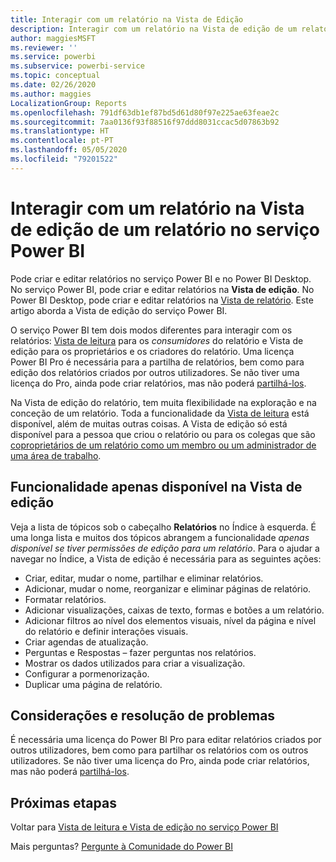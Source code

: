 ```yaml
---
title: Interagir com um relatório na Vista de Edição
description: Interagir com um relatório na Vista de edição de um relatório no serviço Power BI
author: maggiesMSFT
ms.reviewer: ''
ms.service: powerbi
ms.subservice: powerbi-service
ms.topic: conceptual
ms.date: 02/26/2020
ms.author: maggies
LocalizationGroup: Reports
ms.openlocfilehash: 791df63db1ef87bd5d61d80f97e225ae63feae2c
ms.sourcegitcommit: 7aa0136f93f88516f97ddd8031ccac5d07863b92
ms.translationtype: HT
ms.contentlocale: pt-PT
ms.lasthandoff: 05/05/2020
ms.locfileid: "79201522"
---
```

# <a name="interact-with-a-report-in-editing-view-in-the-power-bi-service"></a>Interagir com um relatório na Vista de edição de um relatório no serviço Power BI
Pode criar e editar relatórios no serviço Power BI e no Power BI Desktop. No serviço Power BI, pode criar e editar relatórios na **Vista de edição**. No Power BI Desktop, pode criar e editar relatórios na [Vista de relatório](desktop-report-view.md). Este artigo aborda a Vista de edição do serviço Power BI. 

O serviço Power BI tem dois modos diferentes para interagir com os relatórios: [Vista de leitura](consumer/end-user-reading-view.md) para os *consumidores* do relatório e Vista de edição para os proprietários e os criadores do relatório.  Uma licença Power BI Pro é necessária para a partilha de relatórios, bem como para edição dos relatórios criados por outros utilizadores. Se não tiver uma licença do Pro, ainda pode criar relatórios, mas não poderá [partilhá-los](service-share-reports.md).    

Na Vista de edição do relatório, tem muita flexibilidade na exploração e na conceção de um relatório. Toda a funcionalidade da [Vista de leitura](consumer/end-user-reading-view.md) está disponível, além de muitas outras coisas. A Vista de edição só está disponível para a pessoa que criou o relatório ou para os colegas que são [coproprietários de um relatório como um membro ou um administrador de uma área de trabalho](service-create-distribute-apps.md).

## <a name="functionality-only-available-in-editing-view"></a>Funcionalidade apenas disponível na Vista de edição
Veja a lista de tópicos sob o cabeçalho **Relatórios** no Índice à esquerda. É uma longa lista e muitos dos tópicos abrangem a funcionalidade *apenas disponível se tiver permissões de edição para um relatório*.  Para o ajudar a navegar no Índice, a Vista de edição é necessária para as seguintes ações:

* Criar, editar, mudar o nome, partilhar e eliminar relatórios.
* Adicionar, mudar o nome, reorganizar e eliminar páginas de relatório.
* Formatar relatórios.
* Adicionar visualizações, caixas de texto, formas e botões a um relatório.
* Adicionar filtros ao nível dos elementos visuais, nível da página e nível do relatório e definir interações visuais.
* Criar agendas de atualização.
* Perguntas e Respostas – fazer perguntas nos relatórios.
* Mostrar os dados utilizados para criar a visualização. 
* Configurar a pormenorização.
* Duplicar uma página de relatório.

## <a name="considerations-and-troubleshooting"></a>Considerações e resolução de problemas
É necessária uma licença do Power BI Pro para editar relatórios criados por outros utilizadores, bem como para partilhar os relatórios com os outros utilizadores.  Se não tiver uma licença do Pro, ainda pode criar relatórios, mas não poderá [partilhá-los](service-share-reports.md).


## <a name="next-steps"></a>Próximas etapas
Voltar para [Vista de leitura e Vista de edição no serviço Power BI](consumer/end-user-reading-view.md)

Mais perguntas? [Pergunte à Comunidade do Power BI](https://community.powerbi.com/)


